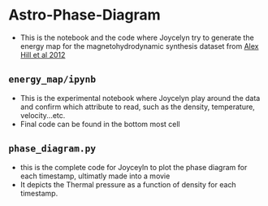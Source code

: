 # Astro-Phase-Diagram
- This is the notebook and the code where Joycelyn try to generate the energy map for the magnetohydrodynamic synthesis dataset from [Alex Hill et al 2012]()

## `energy_map/ipynb`
- This is the experimental notebook where Joycelyn play around the data and confirm which attribute to read, such as the density, temperature, velocity...etc. 
- Final code can be found in the bottom most cell

## `phase_diagram.py`
- this is the complete code for Joyceyln to plot the phase diagram for each timestamp, ultimatly made into a movie
- It depicts the Thermal pressure as a function of density for each timestamp.
